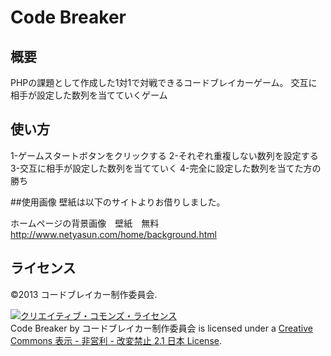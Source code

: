 # Code Breaker

## 概要

PHPの課題として作成した1対1で対戦できるコードブレイカーゲーム。
交互に相手が設定した数列を当てていくゲーム


## 使い方

1-ゲームスタートボタンをクリックする
2-それぞれ重複しない数列を設定する
3-交互に相手が設定した数列を当てていく
4-完全に設定した数列を当てた方の勝ち

##使用画像
壁紙は以下のサイトよりお借りしました。

ホームページの背景画像　壁紙　無料
http://www.netyasun.com/home/background.html

## ライセンス

©2013 コードブレイカー制作委員会.

<a rel="license" href="http://creativecommons.org/licenses/by-nc-nd/2.1/jp/"><img alt="クリエイティブ・コモンズ・ライセンス" style="border-width:0" src="http://i.creativecommons.org/l/by-nc-nd/2.1/jp/88x31.png" /></a><br /><span xmlns:dct="http://purl.org/dc/terms/" property="dct:title">Code Breaker</span> by <span xmlns:cc="http://creativecommons.org/ns#" property="cc:attributionName">コードブレイカー制作委員会</span> is licensed under a <a rel="license" href="http://creativecommons.org/licenses/by-nc-nd/2.1/jp/">Creative Commons 表示 - 非営利 - 改変禁止 2.1 日本 License</a>.

